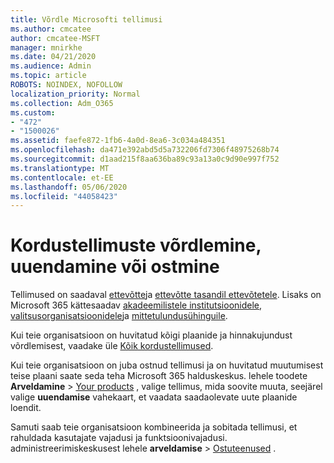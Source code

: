 ```yaml
---
title: Võrdle Microsofti tellimusi
ms.author: cmcatee
author: cmcatee-MSFT
manager: mnirkhe
ms.date: 04/21/2020
ms.audience: Admin
ms.topic: article
ROBOTS: NOINDEX, NOFOLLOW
localization_priority: Normal
ms.collection: Adm_O365
ms.custom:
- "472"
- "1500026"
ms.assetid: faefe872-1fb6-4a0d-8ea6-3c034a484351
ms.openlocfilehash: da471e392abd5d5a732206fd7306f48975268b74
ms.sourcegitcommit: d1aad215f8aa636ba89c93a13a0c9d90e997f752
ms.translationtype: MT
ms.contentlocale: et-EE
ms.lasthandoff: 05/06/2020
ms.locfileid: "44058423"
---
```

# <a name="compare-upgrade-or-purchase-subscriptions"></a>Kordustellimuste võrdlemine, uuendamine või ostmine
  
Tellimused on saadaval [ettevõtte](https://products.office.com/compare-all-microsoft-office-products?tab=2)ja [ettevõtte tasandil ettevõtetele](https://products.office.com/business/compare-more-office-365-for-business-plans). Lisaks on Microsoft 365 kättesaadav [akadeemilistele institutsioonidele](https://products.office.com/academic/compare-office-365-education-plans), [valitsusorganisatsioonidele](https://products.office.com/government/compare-office-365-government-plans)ja [mittetulundusühinguile](https://products.office.com/nonprofit/office-365-nonprofit-plans-and-pricing?tab=1).
  
Kui teie organisatsioon on huvitatud kõigi plaanide ja hinnakujundust võrdlemisest, vaadake üle [Kõik kordustellimused](https://products.office.com/business/compare-more-office-365-for-business-plans).
  
Kui teie organisatsioon on juba ostnud tellimusi ja on huvitatud muutumisest teise plaani saate seda teha Microsoft 365 halduskeskus. lehele toodete **Arveldamine** \> [Your products](https://go.microsoft.com/fwlink/p/?linkid=842054) , valige tellimus, mida soovite muuta, seejärel valige **uuendamise** vahekaart, et vaadata saadaolevate uute plaanide loendit.
  
Samuti saab teie organisatsioon kombineerida ja sobitada tellimusi, et rahuldada kasutajate vajadusi ja funktsioonivajadusi. administreerimiskeskusest lehele **arveldamise** \> [Ostuteenused](https://go.microsoft.com/fwlink/p/?linkid=868433) .